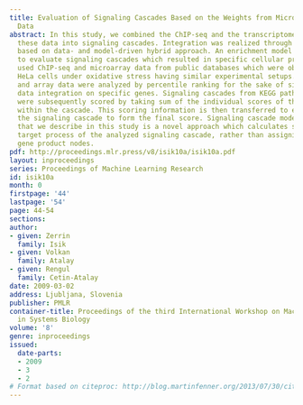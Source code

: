 ```yaml
---
title: Evaluation of Signaling Cascades Based on the Weights from Microarray and ChIP-seq
  Data
abstract: In this study, we combined the ChIP-seq and the transcriptome data and integrated
  these data into signaling cascades. Integration was realized through a framework
  based on data- and model-driven hybrid approach. An enrichment model was constructed
  to evaluate signaling cascades which resulted in specific cellular processes. We
  used ChIP-seq and microarray data from public databases which were obtained from
  HeLa cells under oxidative stress having similar experimental setups.  Both ChIP-seq
  and array data were analyzed by percentile ranking for the sake of simultaneous
  data integration on specific genes. Signaling cascades from KEGG pathway database
  were subsequently scored by taking sum of the individual scores of the genes involved
  within the cascade. This scoring information is then transferred to en route of
  the signaling cascade to form the final score. Signaling cascade model based framework
  that we describe in this study is a novel approach which calculates scores for the
  target process of the analyzed signaling cascade, rather than assigning scores to
  gene product nodes.
pdf: http://proceedings.mlr.press/v8/isik10a/isik10a.pdf
layout: inproceedings
series: Proceedings of Machine Learning Research
id: isik10a
month: 0
firstpage: '44'
lastpage: '54'
page: 44-54
sections: 
author:
- given: Zerrin
  family: Isik
- given: Volkan
  family: Atalay
- given: Rengul
  family: Cetin-Atalay
date: 2009-03-02
address: Ljubljana, Slovenia
publisher: PMLR
container-title: Proceedings of the third International Workshop on Machine Learning
  in Systems Biology
volume: '8'
genre: inproceedings
issued:
  date-parts:
  - 2009
  - 3
  - 2
# Format based on citeproc: http://blog.martinfenner.org/2013/07/30/citeproc-yaml-for-bibliographies/
---
```

